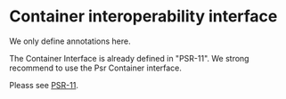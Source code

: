 Container interoperability interface
====================================

We only define annotations here.

The Container Interface is already defined in "PSR-11".
We strong recommend to use the Psr Container interface.

Pleass see [PSR-11](https://github.com/php-fig/container).

